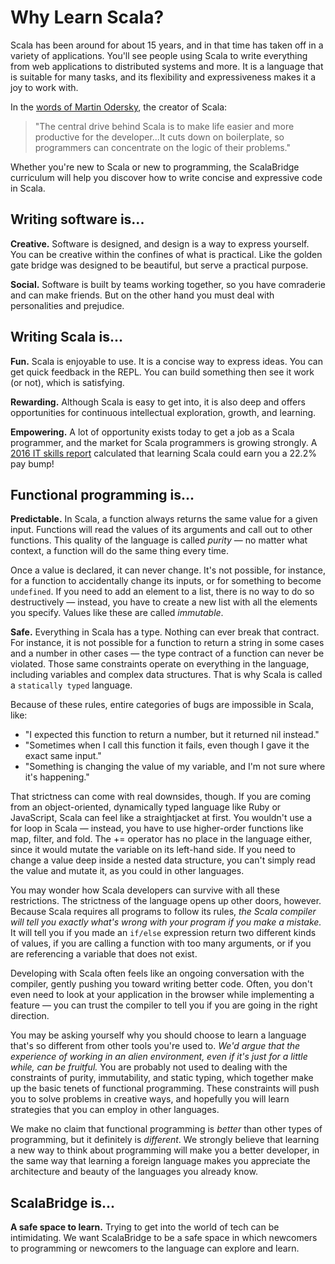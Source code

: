 # Why Learn Scala?

Scala has been around for about 15 years, and in that time has taken off in a variety of applications. You'll see people using Scala to write everything from web applications to distributed systems and more. It is a language that is suitable for many tasks, and its flexibility and expressiveness makes it a joy to work with.

In the [words of Martin Odersky](https://www.lightbend.com/blog/why-scala), the creator of Scala:

> "The central drive behind Scala is to make life easier and more productive for the developer...It cuts down on boilerplate, so programmers can concentrate on the logic of their problems."

Whether you're new to Scala or new to programming, the ScalaBridge curriculum will help you discover how to write concise and expressive code in Scala.

## Writing software is... 
 
**Creative.** Software is designed, and design is a way to express yourself. You can be creative within the confines of what is practical. Like the golden gate bridge was designed to be beautiful, but serve a practical purpose.

**Social.** Software is built by teams working together, so you have comraderie and can make friends. But on the other hand you must deal with personalities and prejudice.

## Writing Scala is... 
       
**Fun.** Scala is enjoyable to use. It is a concise way to express ideas. You can get quick feedback in the REPL. You can build something then see it work (or not), which is satisfying.

**Rewarding.** Although Scala is easy to get into, it is also deep and offers opportunities for continuous intellectual exploration, growth, and learning. 

**Empowering.** A lot of opportunity exists today to get a job as a Scala programmer, and the market for Scala programmers is growing strongly. A [2016 IT skills report](http://www.infoworld.com/article/3071623/salary/want-to-boost-your-salary-learn-scala-golang-or-python.html) calculated that learning Scala could earn you a 22.2% pay bump! 

## Functional programming is...

**Predictable.**
In Scala, a function always returns the same value for a given input. Functions will read the values of its arguments and call out to other functions. This quality of the language is called *purity* — no matter what context, a function will do the same thing every time.

Once a value is declared, it can never change. It's not possible, for instance, for a function to accidentally change its inputs, or for something to become `undefined`. If you need to add an element to a list, there is no way to do so destructively — instead, you have to create a new list with all the elements you specify. Values like these are called *immutable*.

**Safe.**
Everything in Scala has a type. Nothing can ever break that contract. For instance, it is not possible for a function to return a string in some cases and a number in other cases — the type contract of a function can never be violated. Those same constraints operate on everything in the language, including variables and complex data structures. That is why Scala is called a `statically typed` language.

Because of these rules, entire categories of bugs are impossible in Scala, like:

* "I expected this function to return a number, but it returned nil instead."
* "Sometimes when I call this function it fails, even though I gave it the exact same input."
* "Something is changing the value of my variable, and I'm not sure where it's happening."

That strictness can come with real downsides, though. If you are coming from an object-oriented, dynamically typed language like Ruby or JavaScript, Scala can feel like a straightjacket at first. You wouldn't use a for loop in Scala — instead, you have to use higher-order functions like map, filter, and fold. The += operator has no place in the language either, since it would mutate the variable on its left-hand side. If you need to change a value deep inside a nested data structure, you can't simply read the value and mutate it, as you could in other languages.

You may wonder how Scala developers can survive with all these restrictions. The strictness of the language opens up other doors, however. Because Scala requires all programs to follow its rules, *the Scala compiler will tell you exactly what's wrong with your program if you make a mistake.* It will tell you if you made an `if/else` expression return two different kinds of values, if you are calling a function with too many arguments, or if you are referencing a variable that does not exist.

Developing with Scala often feels like an ongoing conversation with the compiler, gently pushing you toward writing better code. Often, you don't even need to look at your application in the browser while implementing a feature — you can trust the compiler to tell you if you are going in the right direction.

You may be asking yourself why you should choose to learn a language that's so different from other tools you're used to. *We'd argue that the experience of working in an alien environment, even if it's just for a little while, can be fruitful.* You are probably not used to dealing with the constraints of purity, immutability, and static typing, which together make up the basic tenets of functional programming. These constraints will push you to solve problems in creative ways, and hopefully you will learn strategies that you can employ in other languages.

We make no claim that functional programming is _better_ than other types of programming, but it definitely is _different_. We strongly believe that learning a new way to think about programming will make you a better developer, in the same way that learning a foreign language makes you appreciate the architecture and beauty of the languages you already know.

## ScalaBridge is...

**A safe space to learn.** Trying to get into the world of tech can be intimidating. We want ScalaBridge to be a safe space in which newcomers to programming or newcomers to the language can explore and learn.
